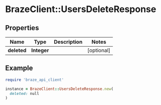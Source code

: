 # BrazeClient::UsersDeleteResponse

## Properties

| Name | Type | Description | Notes |
| ---- | ---- | ----------- | ----- |
| **deleted** | **Integer** |  | [optional] |

## Example

```ruby
require 'braze_api_client'

instance = BrazeClient::UsersDeleteResponse.new(
  deleted: null
)
```

